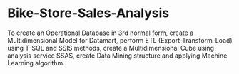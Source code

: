# Bike-Store-Sales-Analysis
To create an Operational Database in 3rd normal form, create a Multidimensional Model for Datamart, perform ETL (Export-Transform-Load) using T-SQL and SSIS methods, create a Multidimensional Cube using analysis service SSAS, create Data Mining structure and applying Machine Learning algorithm.
